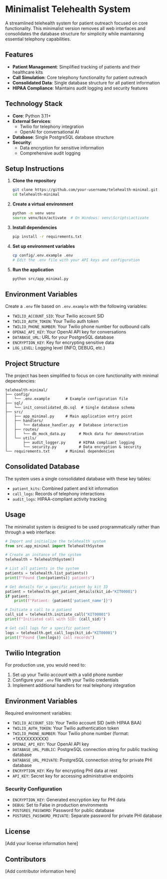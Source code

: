 # Minimalist Telehealth System

A streamlined telehealth system for patient outreach focused on core functionality. This minimalist version removes all web interfaces and consolidates the database structure for simplicity while maintaining essential telephony capabilities.

## Features

- **Patient Management**: Simplified tracking of patients and their healthcare kits
- **Call Simulation**: Core telephony functionality for patient outreach
- **Consolidated Data**: Single database structure for all patient information
- **HIPAA Compliance**: Maintains audit logging and security features

## Technology Stack

- **Core**: Python 3.11+
- **External Services**:
  - Twilio for telephony integration
  - OpenAI for conversational AI
- **Database**: Single PostgreSQL database structure
- **Security**: 
  - Data encryption for sensitive information
  - Comprehensive audit logging

## Setup Instructions

1. **Clone the repository**
   ```bash
   git clone https://github.com/your-username/telehealth-minimal.git
   cd telehealth-minimal
   ```

2. **Create a virtual environment**
   ```bash
   python -m venv venv
   source venv/bin/activate  # On Windows: venv\Scripts\activate
   ```

3. **Install dependencies**
   ```bash
   pip install -r requirements.txt
   ```

4. **Set up environment variables**
   ```bash
   cp config/.env.example .env
   # Edit the .env file with your API keys and configuration
   ```

5. **Run the application**
   ```bash
   python src/app_minimal.py
   ```

## Environment Variables

Create a `.env` file based on `.env.example` with the following variables:

- `TWILIO_ACCOUNT_SID`: Your Twilio account SID
- `TWILIO_AUTH_TOKEN`: Your Twilio auth token
- `TWILIO_PHONE_NUMBER`: Your Twilio phone number for outbound calls
- `OPENAI_API_KEY`: Your OpenAI API key for conversations
- `DATABASE_URL`: URL for your PostgreSQL database
- `ENCRYPTION_KEY`: Key for encrypting sensitive data
- `LOG_LEVEL`: Logging level (INFO, DEBUG, etc.)

## Project Structure

The project has been simplified to focus on core functionality with minimal dependencies:

```
telehealth-minimal/
├── config/
│   └── .env.example       # Example configuration file
├── sql/
│   └── init_consolidated_db.sql  # Single database schema
├── src/
│   ├── app_minimal.py     # Main application entry point
│   ├── handlers/
│   │   └── database_handler.py  # Database interaction
│   ├── routes/
│   │   └── db_mock_data.py      # Mock data for demonstration
│   └── utils/
│       ├── audit_logger.py      # HIPAA compliant logging
│       └── security.py          # Data encryption & security
└── requirements.txt       # Minimal dependencies
```

## Consolidated Database

The system uses a single consolidated database with these key tables:

- `patient_kits`: Combined patient and kit information
- `call_logs`: Records of telephony interactions
- `audit_logs`: HIPAA-compliant activity tracking

## Usage

The minimalist system is designed to be used programmatically rather than through a web interface:

```python
# Import and initialize the telehealth system
from src.app_minimal import TelehealthSystem

# Create an instance of the system
telehealth = TelehealthSystem()

# List all patients in the system
patients = telehealth.list_patients()
print(f"Found {len(patients)} patients")

# Get details for a specific patient by kit ID
patient = telehealth.get_patient_details(kit_id="KIT00001")
if patient:
    print(f"Patient: {patient['patient_name']}")

# Initiate a call to a patient
call_sid = telehealth.initiate_call("KIT00001")
print(f"Initiated call with SID: {call_sid}")

# Get call logs for a specific patient
logs = telehealth.get_call_logs(kit_id="KIT00001")
print(f"Found {len(logs)} call records")
```

## Twilio Integration

For production use, you would need to:

1. Set up your Twilio account with a valid phone number
2. Configure your `.env` file with your Twilio credentials
3. Implement additional handlers for real telephony integration

## Environment Variables

Required environment variables:
- `TWILIO_ACCOUNT_SID`: Your Twilio account SID (with HIPAA BAA)
- `TWILIO_AUTH_TOKEN`: Your Twilio authentication token
- `TWILIO_PHONE_NUMBER`: Your Twilio phone number (format: +1XXXXXXXXXX)
- `OPENAI_API_KEY`: Your OpenAI API key
- `DATABASE_URL_PUBLIC`: PostgreSQL connection string for public tracking database
- `DATABASE_URL_PRIVATE`: PostgreSQL connection string for private PHI database
- `ENCRYPTION_KEY`: Key for encrypting PHI data at rest
- `API_KEY`: Secret key for accessing administrative endpoints

### Security Configuration
- `ENCRYPTION_KEY`: Generated encryption key for PHI data
- `DEBUG`: Set to False in production environments
- `POSTGRES_PASSWORD`: Password for public database
- `POSTGRES_PASSWORD_PRIVATE`: Separate password for private PHI database

## License

[Add your license information here]

## Contributors

[Add contributor information here]
